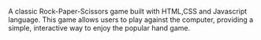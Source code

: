 A classic Rock-Paper-Scissors game built with HTML,CSS and Javascript language. This game allows users to play against the computer, providing a simple, interactive way to enjoy the popular hand game.
